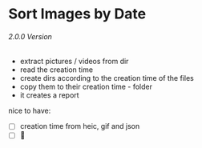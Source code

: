 
# Sort Images by Date
 
###### 2.0.0 Version 
- extract pictures / videos  from dir
- read the creation time
- create dirs according to the creation time of the files
- copy them to their creation time - folder
- it creates a report

nice to have: 
- [ ] creation time from heic, gif and json
- [ ] :thinking:
